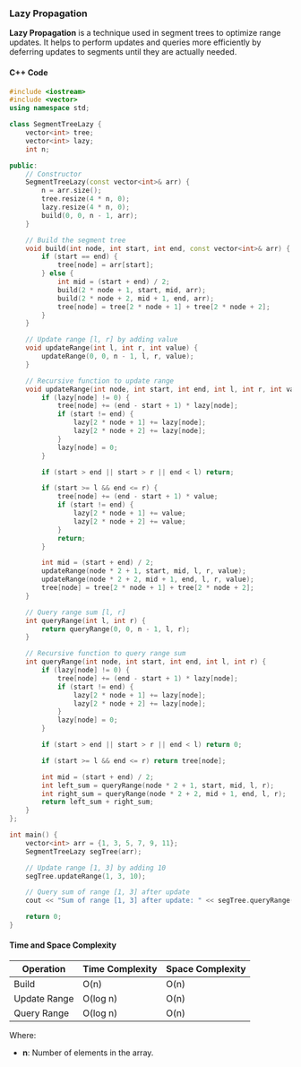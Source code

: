### Lazy Propagation

**Lazy Propagation** is a technique used in segment trees to optimize range updates. It helps to perform updates and queries more efficiently by deferring updates to segments until they are actually needed.

#### C++ Code

```cpp
#include <iostream>
#include <vector>
using namespace std;

class SegmentTreeLazy {
    vector<int> tree;
    vector<int> lazy;
    int n;

public:
    // Constructor
    SegmentTreeLazy(const vector<int>& arr) {
        n = arr.size();
        tree.resize(4 * n, 0);
        lazy.resize(4 * n, 0);
        build(0, 0, n - 1, arr);
    }

    // Build the segment tree
    void build(int node, int start, int end, const vector<int>& arr) {
        if (start == end) {
            tree[node] = arr[start];
        } else {
            int mid = (start + end) / 2;
            build(2 * node + 1, start, mid, arr);
            build(2 * node + 2, mid + 1, end, arr);
            tree[node] = tree[2 * node + 1] + tree[2 * node + 2];
        }
    }

    // Update range [l, r] by adding value
    void updateRange(int l, int r, int value) {
        updateRange(0, 0, n - 1, l, r, value);
    }

    // Recursive function to update range
    void updateRange(int node, int start, int end, int l, int r, int value) {
        if (lazy[node] != 0) {
            tree[node] += (end - start + 1) * lazy[node];
            if (start != end) {
                lazy[2 * node + 1] += lazy[node];
                lazy[2 * node + 2] += lazy[node];
            }
            lazy[node] = 0;
        }

        if (start > end || start > r || end < l) return;

        if (start >= l && end <= r) {
            tree[node] += (end - start + 1) * value;
            if (start != end) {
                lazy[2 * node + 1] += value;
                lazy[2 * node + 2] += value;
            }
            return;
        }

        int mid = (start + end) / 2;
        updateRange(node * 2 + 1, start, mid, l, r, value);
        updateRange(node * 2 + 2, mid + 1, end, l, r, value);
        tree[node] = tree[2 * node + 1] + tree[2 * node + 2];
    }

    // Query range sum [l, r]
    int queryRange(int l, int r) {
        return queryRange(0, 0, n - 1, l, r);
    }

    // Recursive function to query range sum
    int queryRange(int node, int start, int end, int l, int r) {
        if (lazy[node] != 0) {
            tree[node] += (end - start + 1) * lazy[node];
            if (start != end) {
                lazy[2 * node + 1] += lazy[node];
                lazy[2 * node + 2] += lazy[node];
            }
            lazy[node] = 0;
        }

        if (start > end || start > r || end < l) return 0;

        if (start >= l && end <= r) return tree[node];

        int mid = (start + end) / 2;
        int left_sum = queryRange(node * 2 + 1, start, mid, l, r);
        int right_sum = queryRange(node * 2 + 2, mid + 1, end, l, r);
        return left_sum + right_sum;
    }
};

int main() {
    vector<int> arr = {1, 3, 5, 7, 9, 11};
    SegmentTreeLazy segTree(arr);

    // Update range [1, 3] by adding 10
    segTree.updateRange(1, 3, 10);

    // Query sum of range [1, 3] after update
    cout << "Sum of range [1, 3] after update: " << segTree.queryRange(1, 3) << endl;

    return 0;
}
```

#### Time and Space Complexity

| Operation          | Time Complexity | Space Complexity |
|--------------------|-----------------|------------------|
| Build              | O(n)            | O(n)             |
| Update Range       | O(log n)        | O(n)             |
| Query Range        | O(log n)        | O(n)             |

Where:
- **n**: Number of elements in the array.
